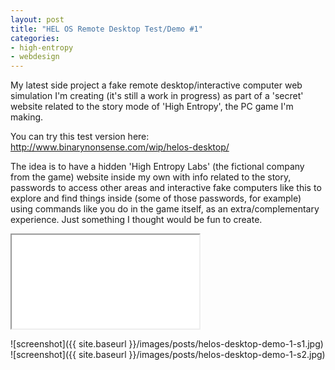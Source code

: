 ```yaml
---
layout: post
title: "HEL OS Remote Desktop Test/Demo #1"
categories:
- high-entropy
- webdesign
---
```


<p>
My latest side project a fake remote desktop/interactive computer web simulation I'm creating (it's still a work in progress) as part of a 'secret' website related to the story mode of 'High Entropy', the PC game I'm making.
</p>
<p>
You can try this test version here: <a href='http://www.binarynonsense.com/wip/helos-desktop/'>http://www.binarynonsense.com/wip/helos-desktop/</a>
</p>
<p>
The idea is to have a hidden 'High Entropy Labs' (the fictional company from the game) website inside my own with info related to the story, passwords to access other areas and interactive fake computers like this to explore and find things inside (some of those passwords, for example) using commands like you do in the game itself, as an extra/complementary experience. Just something I thought would be fun to create.
</p>

<div class="iframe-container">
<iframe allowfullscreen src="//www.youtube.com/embed/WSyicxrxczY"></iframe>
</div>

![screenshot]({{ site.baseurl }}/images/posts/helos-desktop-demo-1-s1.jpg)
![screenshot]({{ site.baseurl }}/images/posts/helos-desktop-demo-1-s2.jpg)


